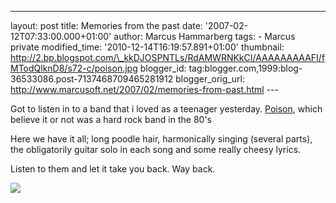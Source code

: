 ---
layout: post
title: Memories from the past
date: '2007-02-12T07:33:00.000+01:00'
author: Marcus Hammarberg
tags: - Marcus
private
modified_time: '2010-12-14T16:19:57.891+01:00'
thumbnail: http://2.bp.blogspot.com/\_kkDJOSPNTLs/RdAMWRNKkCI/AAAAAAAAAFI/fMTodQlknD8/s72-c/poison.jpg
blogger_id: tag:blogger.com,1999:blog-36533086.post-7137468709465281912
blogger_orig_url: http://www.marcusoft.net/2007/02/memories-from-past.html ---

<div>

Got to listen in to a band that i loved as a teenager yesterday.
[Poison](http://www.poisonweb.com/thepoisonwebhtml/poison_web_all.html),
which believe it or not was a hard rock band in the 80's

</div>

<div>

</div>



<div>

Here we have it all; long poodle hair, harmonically singing (several
parts), the obligatorily guitar solo in each song and some really cheesy
lyrics.

</div>

<div>

</div>



<div>

Listen to them and let it take you back. Way back.

</div>



[<img
src="http://2.bp.blogspot.com/_kkDJOSPNTLs/RdAMWRNKkCI/AAAAAAAAAFI/fMTodQlknD8/s320/poison.jpg"
id="BLOGGER_PHOTO_ID_5030534360488120354" style="CURSOR: hand"
data-border="0" />](http://2.bp.blogspot.com/_kkDJOSPNTLs/RdAMWRNKkCI/AAAAAAAAAFI/fMTodQlknD8/s1600-h/poison.jpg)
